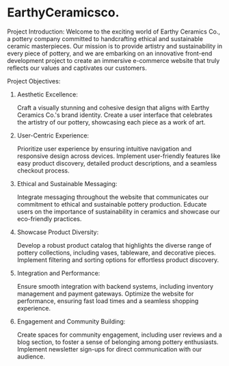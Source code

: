 # EarthyCeramicsco.

Project Introduction:
Welcome to the exciting world of Earthy Ceramics Co., a pottery company committed to handcrafting ethical and sustainable ceramic masterpieces. Our mission is to provide artistry and sustainability in every piece of pottery, and we are embarking on an innovative front-end development project to create an immersive e-commerce website that truly reflects our values and captivates our customers.

Project Objectives:

1. Aesthetic Excellence:

    Craft a visually stunning and cohesive design that aligns with Earthy Ceramics Co.'s brand identity.
    Create a user interface that celebrates the artistry of our pottery, showcasing each piece as a work of art.

2. User-Centric Experience:

    Prioritize user experience by ensuring intuitive navigation and responsive design across devices.
    Implement user-friendly features like easy product discovery, detailed product descriptions, and a seamless checkout process.

3. Ethical and Sustainable Messaging:

    Integrate messaging throughout the website that communicates our commitment to ethical and sustainable pottery production.
    Educate users on the importance of sustainability in ceramics and showcase our eco-friendly practices.

4. Showcase Product Diversity:

    Develop a robust product catalog that highlights the diverse range of pottery collections, including vases, tableware, and decorative pieces.
    Implement filtering and sorting options for effortless product discovery.

5. Integration and Performance:

    Ensure smooth integration with backend systems, including inventory management and payment gateways.
    Optimize the website for performance, ensuring fast load times and a seamless shopping experience.

6. Engagement and Community Building:

    Create spaces for community engagement, including user reviews and a blog section, to foster a sense of belonging among pottery enthusiasts.
    Implement newsletter sign-ups for direct communication with our audience.
